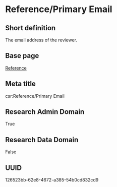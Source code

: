 # Reference/Primary Email
## Short definition
The email address of the reviewer.
## Base page
[Reference](../Objects/Reference.md)
## Meta title
csr:Reference/Primary Email
## Research Admin Domain
True
## Research Data Domain
False
## UUID
126523bb-62e8-4672-a385-54b0cd832cd9
